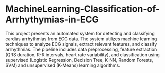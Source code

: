 # MachineLearning-Classification-of-Arrhythymias-in-ECG
This project presents an automated system for 
detecting and classifying cardias arrhythmias from ECG data. 
The system utilizes machine learning techniques to analyze 
ECG signals, extract relevant features, and classify 
arrhythmias. The pipeline includes data preprocessing, 
feature extraction (QRS duration, R-R intervals, heart rate 
variability), and classification using supervised (Logistic 
Regression, Decision Tree, K-NN, Random Forests, SVM) 
and unsupervised (K-Means) learning algorithms. 
